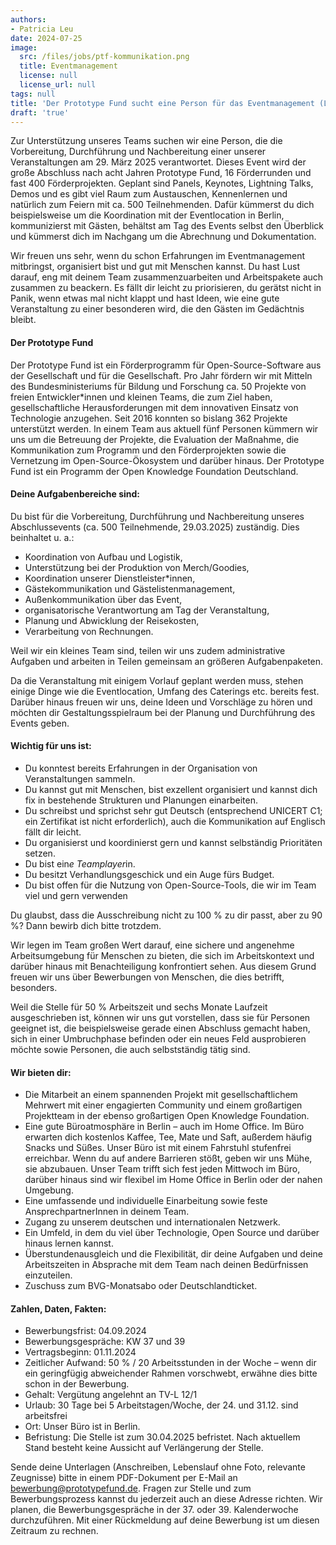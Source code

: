 ```yaml
---
authors:
- Patricia Leu
date: 2024-07-25
image:
  src: /files/jobs/ptf-kommunikation.png
  title: Eventmanagement
  license: null
  license_url: null
tags: null
title: 'Der Prototype Fund sucht eine Person für das Eventmanagement (Laufzeit: 6 Monate)'
draft: 'true'
---
```


Zur Unterstützung unseres Teams suchen wir eine Person, die die Vorbereitung, Durchführung und Nachbereitung einer unserer Veranstaltungen am 29. März 2025 verantwortet. Dieses Event wird der große Abschluss nach acht Jahren Prototype Fund, 16  Förderrunden und fast 400 Förderprojekten. Geplant sind Panels, Keynotes, Lightning Talks, Demos und es gibt viel Raum zum Austauschen, Kennenlernen und natürlich zum Feiern mit ca. 500 Teilnehmenden. Dafür kümmerst du dich beispielsweise um die Koordination mit der Eventlocation in Berlin, kommunizierst mit Gästen, behältst am Tag des Events selbst den Überblick und kümmerst dich im Nachgang um die Abrechnung und Dokumentation.

Wir freuen uns sehr, wenn du schon Erfahrungen im Eventmanagement mitbringst, organisiert bist und gut mit Menschen kannst. Du hast Lust darauf, eng mit deinem Team zusammenzuarbeiten und Arbeitspakete auch zusammen zu beackern. Es fällt dir leicht zu priorisieren, du gerätst nicht in Panik, wenn etwas mal nicht klappt und hast Ideen, wie eine gute Veranstaltung zu einer besonderen wird, die den Gästen im Gedächtnis bleibt.

#### Der Prototype Fund

Der Prototype Fund ist ein Förderprogramm für Open-Source-Software aus der Gesellschaft und für die Gesellschaft. Pro Jahr fördern wir mit Mitteln des Bundesministeriums für Bildung und Forschung ca. 50 Projekte von freien Entwickler*innen und kleinen Teams, die zum Ziel haben, gesellschaftliche Herausforderungen mit dem innovativen Einsatz von Technologie anzugehen. Seit 2016 konnten so bislang 362 Projekte unterstützt werden. In einem Team aus aktuell fünf Personen kümmern wir uns um die Betreuung der Projekte, die Evaluation der Maßnahme, die Kommunikation zum Programm und den Förderprojekten sowie die Vernetzung im Open-Source-Ökosystem und darüber hinaus. Der Prototype Fund ist ein Programm der Open Knowledge Foundation Deutschland.

#### Deine Aufgabenbereiche sind:

Du bist für die Vorbereitung, Durchführung und Nachbereitung unseres Abschlussevents (ca. 500 Teilnehmende, 29.03.2025) zuständig. Dies beinhaltet u. a.:

* Koordination von Aufbau und Logistik,
* Unterstützung bei der Produktion von Merch/Goodies,
* Koordination unserer Dienstleister*innen,
* Gästekommunikation und Gästelistenmanagement,
* Außenkommunikation über das Event,
* organisatorische Verantwortung am Tag der Veranstaltung,
* Planung und Abwicklung der Reisekosten,
* Verarbeitung von Rechnungen.

Weil wir ein kleines Team sind, teilen wir uns zudem administrative Aufgaben und arbeiten in Teilen gemeinsam an größeren Aufgabenpaketen.

Da die Veranstaltung mit einigem Vorlauf geplant werden muss, stehen einige Dinge wie die Eventlocation, Umfang des Caterings etc. bereits fest. Darüber hinaus freuen wir uns, deine Ideen und Vorschläge zu hören und möchten dir Gestaltungsspielraum bei der Planung und Durchführung des Events geben.

#### Wichtig für uns ist:
* Du konntest bereits Erfahrungen in der Organisation von Veranstaltungen sammeln.
* Du kannst gut mit Menschen, bist exzellent organisiert und kannst dich fix in bestehende Strukturen und Planungen einarbeiten.
* Du schreibst und sprichst sehr gut Deutsch (entsprechend UNICERT C1; ein Zertifikat ist nicht erforderlich), auch die Kommunikation auf Englisch fällt dir leicht.
* Du organisierst und koordinierst gern und kannst selbständig Prioritäten setzen.
* Du bist ein*e Teamplayer*in.
* Du besitzt Verhandlungsgeschick und ein Auge fürs Budget.
* Du bist offen für die Nutzung von Open-Source-Tools, die wir im Team viel und gern verwenden

Du glaubst, dass die Ausschreibung nicht zu 100 % zu dir passt, aber zu 90 %? Dann bewirb dich bitte trotzdem.

Wir legen im Team großen Wert darauf, eine sichere und angenehme Arbeitsumgebung für Menschen zu bieten, die sich im Arbeitskontext und darüber hinaus mit Benachteiligung konfrontiert sehen. Aus diesem Grund freuen wir uns über Bewerbungen von Menschen, die dies betrifft, besonders.

Weil die Stelle für 50 % Arbeitszeit und sechs Monate Laufzeit ausgeschrieben ist, können wir uns gut vorstellen, dass sie für Personen geeignet ist, die beispielsweise gerade einen Abschluss gemacht haben, sich in einer Umbruchphase befinden oder ein neues Feld ausprobieren möchte sowie Personen, die auch selbstständig tätig sind.

#### Wir bieten dir:

* Die Mitarbeit an einem spannenden Projekt mit gesellschaftlichem Mehrwert mit einer engagierten Community und einem großartigen Projektteam in der ebenso großartigen Open Knowledge Foundation.
* Eine gute Büroatmosphäre in Berlin – auch im Home Office. Im Büro erwarten dich kostenlos Kaffee, Tee, Mate und Saft, außerdem häufig Snacks und Süßes. Unser Büro ist mit einem Fahrstuhl stufenfrei erreichbar. Wenn du auf andere Barrieren stößt, geben wir uns Mühe, sie abzubauen. Unser Team trifft sich fest jeden Mittwoch im Büro, darüber hinaus sind wir flexibel im Home Office in Berlin oder der nahen Umgebung.
* Eine umfassende und individuelle Einarbeitung sowie feste AnsprechpartnerInnen in deinem Team.
* Zugang zu unserem deutschen und internationalen Netzwerk.
* Ein Umfeld, in dem du viel über Technologie, Open Source und darüber hinaus lernen kannst.
* Überstundenausgleich und die Flexibilität, dir deine Aufgaben und deine Arbeitszeiten in Absprache mit dem Team nach deinen Bedürfnissen einzuteilen.
* Zuschuss zum BVG-Monatsabo oder Deutschlandticket.

#### Zahlen, Daten, Fakten:

* Bewerbungsfrist: 04.09.2024
* Bewerbungsgespräche: KW 37 und 39
* Vertragsbeginn: 01.11.2024
* Zeitlicher Aufwand: 50 % / 20 Arbeitsstunden in der Woche – wenn dir ein geringfügig abweichender Rahmen vorschwebt, erwähne dies bitte schon in der Bewerbung.
* Gehalt: Vergütung angelehnt an TV-L 12/1
* Urlaub: 30 Tage bei 5 Arbeitstagen/Woche, der 24. und 31.12. sind arbeitsfrei
* Ort: Unser Büro ist in Berlin.
* Befristung: Die Stelle ist zum 30.04.2025 befristet. Nach aktuellem Stand besteht keine Aussicht auf Verlängerung der Stelle.

Sende deine Unterlagen (Anschreiben, Lebenslauf ohne Foto, relevante Zeugnisse) bitte in einem PDF-Dokument per E-Mail an bewerbung@prototypefund.de. Fragen zur Stelle und zum Bewerbungsprozess kannst du jederzeit auch an diese Adresse richten. Wir planen, die Bewerbungsgespräche in der 37. oder 39. Kalenderwoche durchzuführen. Mit einer Rückmeldung auf deine Bewerbung ist um diesen Zeitraum zu rechnen.